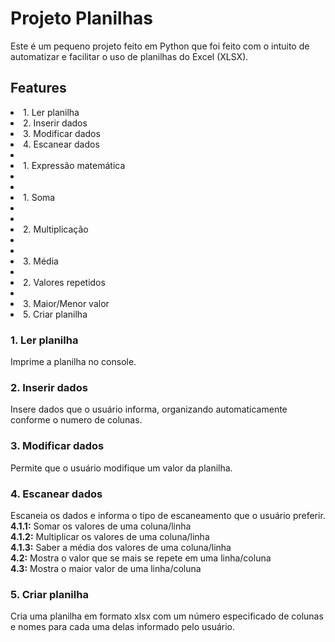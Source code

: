 <h1>Projeto Planilhas</h1>
Este é um pequeno projeto feito em Python que foi feito com o intuito de automatizar e facilitar o uso de planilhas do Excel (XLSX).

<h2>Features</h2>
<li> 1. Ler planilha
<li> 2. Inserir dados
<li> 3. Modificar dados
<li> 4. Escanear dados
    <li></li><li>1. Expressão matemática
        <li></li><li></li><li>1. Soma
        <li></li><li></li><li>2. Multiplicação
        <li></li><li></li><li>3. Média
    <li></li><li>2. Valores repetidos
    <li></li><li>3. Maior/Menor valor
<li> 5. Criar planilha

<h3>1. Ler planilha</h3>
Imprime a planilha no console.
<h3>2. Inserir dados</h3>
Insere dados que o usuário informa, organizando automaticamente conforme o numero de colunas.
<h3>3. Modificar dados</h3>
Permite que o usuário modifique um valor da planilha.
<h3>4. Escanear dados</h3>
Escaneia os dados e informa o tipo de escaneamento que o usuário preferir. <br>
<b>4.1.1:</b> Somar os valores de uma coluna/linha <br>
<b>4.1.2:</b> Multiplicar os valores de uma coluna/linha <br>
<b>4.1.3:</b> Saber a média dos valores de uma coluna/linha <br>
<b>4.2:</b> Mostra o valor que se mais se repete em uma linha/coluna <br>
<b>4.3:</b> Mostra o maior valor de uma linha/coluna <br>
<h3>5. Criar planilha</h3>
Cria uma planilha em formato xlsx com um número especificado de colunas e nomes para cada uma delas informado pelo usuário.
